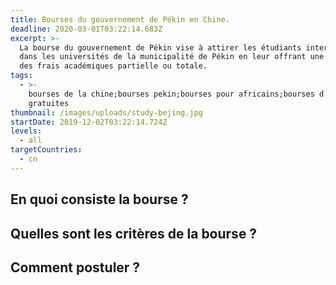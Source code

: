 ```yaml
---
title: Bourses du gouvernement de Pékin en Chine.
deadline: 2020-03-01T03:22:14.683Z
excerpt: >-
  La bourse du gouvernement de Pékin vise à attirer les étudiants internationaux
  dans les universités de la municipalité de Pékin en leur offrant une réduction
  des frais académiques partielle ou totale.
tags:
  - >-
    bourses de la chine;bourses pekin;bourses pour africains;bourses d'études
    gratuites
thumbnail: /images/uploads/study-bejing.jpg
startDate: 2019-12-02T03:22:14.724Z
levels:
  - all
targetCountries:
  - cn
---
```

## En quoi consiste la bourse ?
## Quelles sont les critères de la bourse ?
## Comment postuler ?
